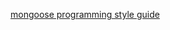 [mongoose programming style guide](https://github.com/Zwimber/mongoose-style-guide#folder-structure)

